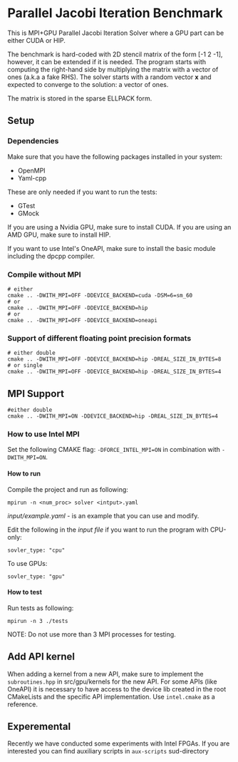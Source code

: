 # Parallel Jacobi Iteration Benchmark

This is MPI+GPU Parallel Jacobi Iteration Solver where a GPU part can be either CUDA or HIP.

The benchmark is hard-coded with 2D stencil matrix of the form [-1 2 -1], 
however, it can be extended if it is needed.  The program starts with computing 
the right-hand side by multiplying the matrix with a vector of ones (a.k.a a fake RHS).
The solver starts with a random vector **x** and expected to converge to the solution: 
a vector of ones.

The matrix is stored in the sparse ELLPACK form.

## Setup

### Dependencies
Make sure that you have the following packages installed in your system:

- OpenMPI
- Yaml-cpp

These are only needed if you want to run the tests:

- GTest
- GMock


If you are using a Nvidia GPU, make sure to install CUDA.
If you are using an AMD GPU, make sure to install HIP.

If you want to use Intel's OneAPI, make sure to install the basic module including the dpcpp compiler.

### Compile without MPI
``` 
# either
cmake .. -DWITH_MPI=OFF -DDEVICE_BACKEND=cuda -DSM=6=sm_60
# or
cmake .. -DWITH_MPI=OFF -DDEVICE_BACKEND=hip
# or
cmake .. -DWITH_MPI=OFF -DDEVICE_BACKEND=oneapi
```

### Support of different floating point precision formats
```
# either double 
cmake .. -DWITH_MPI=OFF -DDEVICE_BACKEND=hip -DREAL_SIZE_IN_BYTES=8
# or single
cmake .. -DWITH_MPI=OFF -DDEVICE_BACKEND=hip -DREAL_SIZE_IN_BYTES=4
```

## MPI Support
```
#either double 
cmake .. -DWITH_MPI=ON -DDEVICE_BACKEND=hip -DREAL_SIZE_IN_BYTES=4
```

### How to use Intel MPI
Set the following CMAKE flag: `-DFORCE_INTEL_MPI=ON` in combination with `-DWITH_MPI=ON`.

#### How to run
Compile the project and run as following:
```console
mpirun -n <num_proc> solver <intput>.yaml
```
*input/example.yaml* - is an example that you can use and modify.

Edit the following in the *input file* if you want to run the program with CPU-only: 
```console
sovler_type: "cpu"
```

To use GPUs:
```console
sovler_type: "gpu"
```

#### How to test
Run tests as following:
```console
mpirun -n 3 ./tests
``` 
NOTE: Do not use more than 3 MPI processes for testing.

## Add API kernel
When adding a kernel from a new API, make sure to implement the `subroutines.hpp` in src/gpu/kernels 
for the new API. For some APIs (like OneAPI) it is necessary to have access to the device lib created 
in the root CMakeLists and the specific API implementation. Use `intel.cmake` as a reference.

## Experemental
Recently we have conducted some experiments with Intel FPGAs. If you are interested you can find auxiliary
scripts in `aux-scripts` sud-directory 

